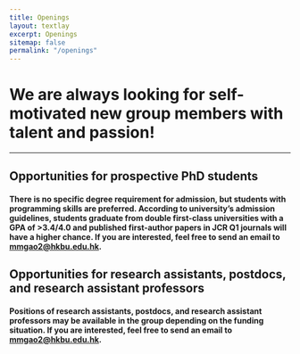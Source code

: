 ```yaml
---
title: Openings
layout: textlay
excerpt: Openings
sitemap: false
permalink: "/openings"
---
```


# We are always looking for self-motivated new group members with talent and passion!

----------------------------------------------------------------------------------------------------------------------------------------------------------------------

## Opportunities for prospective PhD students
#### There is no specific degree requirement for admission, but students with programming skills are preferred. According to university’s admission guidelines, students graduate from double first-class universities with a GPA of >3.4/4.0 and published first-author papers in JCR Q1 journals will have a higher chance. If you are interested, feel free to send an email to [mmgao2@hkbu.edu.hk](mmgao2@hkbu.edu.hk).  

## Opportunities for research assistants, postdocs, and research assistant professors
#### Positions of research assistants, postdocs, and research assistant professors may be available in the group depending on the funding situation. If you are interested, feel free to send an email to [mmgao2@hkbu.edu.hk](mmgao2@hkbu.edu.hk).
